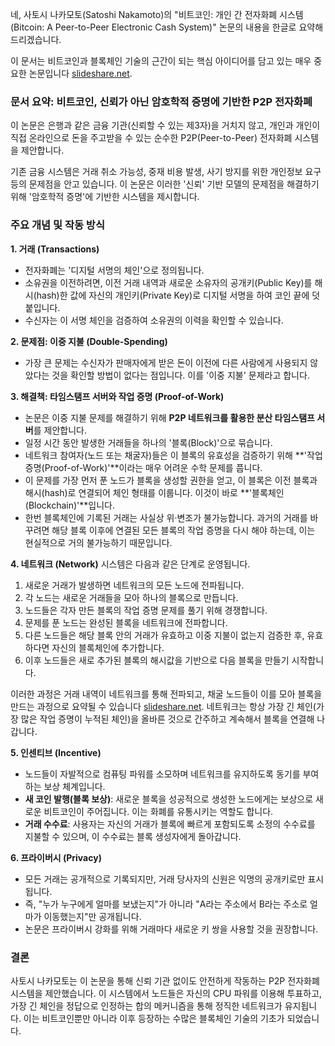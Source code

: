 네, 사토시 나카모토(Satoshi Nakamoto)의 "비트코인: 개인 간 전자화폐 시스템(Bitcoin: A Peer-to-Peer Electronic Cash System)" 논문의 내용을 한글로 요약해 드리겠습니다.

이 문서는 비트코인과 블록체인 기술의 근간이 되는 핵심 아이디어를 담고 있는 매우 중요한 논문입니다 [slideshare.net](https://www.slideshare.net/slideshow/ss-48425470/48425470).

### **문서 요약: 비트코인, 신뢰가 아닌 암호학적 증명에 기반한 P2P 전자화폐**

이 논문은 은행과 같은 금융 기관(신뢰할 수 있는 제3자)을 거치지 않고, 개인과 개인이 직접 온라인으로 돈을 주고받을 수 있는 순수한 P2P(Peer-to-Peer) 전자화폐 시스템을 제안합니다.

기존 금융 시스템은 거래 취소 가능성, 중재 비용 발생, 사기 방지를 위한 개인정보 요구 등의 문제점을 안고 있습니다. 이 논문은 이러한 '신뢰' 기반 모델의 문제점을 해결하기 위해 '암호학적 증명'에 기반한 시스템을 제시합니다.

### **주요 개념 및 작동 방식**

**1. 거래 (Transactions)**
*   전자화폐는 '디지털 서명의 체인'으로 정의됩니다.
*   소유권을 이전하려면, 이전 거래 내역과 새로운 소유자의 공개키(Public Key)를 해시(hash)한 값에 자신의 개인키(Private Key)로 디지털 서명을 하여 코인 끝에 덧붙입니다.
*   수신자는 이 서명 체인을 검증하여 소유권의 이력을 확인할 수 있습니다.

**2. 문제점: 이중 지불 (Double-Spending)**
*   가장 큰 문제는 수신자가 판매자에게 받은 돈이 이전에 다른 사람에게 사용되지 않았다는 것을 확인할 방법이 없다는 점입니다. 이를 '이중 지불' 문제라고 합니다.

**3. 해결책: 타임스탬프 서버와 작업 증명 (Proof-of-Work)**
*   논문은 이중 지불 문제를 해결하기 위해 **P2P 네트워크를 활용한 분산 타임스탬프 서버**를 제안합니다.
*   일정 시간 동안 발생한 거래들을 하나의 '블록(Block)'으로 묶습니다.
*   네트워크 참여자(노드 또는 채굴자)들은 이 블록의 유효성을 검증하기 위해 **'작업 증명(Proof-of-Work)'**이라는 매우 어려운 수학 문제를 풉니다.
*   이 문제를 가장 먼저 푼 노드가 블록을 생성할 권한을 얻고, 이 블록은 이전 블록과 해시(hash)로 연결되어 체인 형태를 이룹니다. 이것이 바로 **'블록체인(Blockchain)'**입니다.
*   한번 블록체인에 기록된 거래는 사실상 위·변조가 불가능합니다. 과거의 거래를 바꾸려면 해당 블록 이후에 연결된 모든 블록의 작업 증명을 다시 해야 하는데, 이는 현실적으로 거의 불가능하기 때문입니다.

**4. 네트워크 (Network)**
시스템은 다음과 같은 단계로 운영됩니다.
1.  새로운 거래가 발생하면 네트워크의 모든 노드에 전파됩니다.
2.  각 노드는 새로운 거래들을 모아 하나의 블록으로 만듭니다.
3.  노드들은 각자 만든 블록의 작업 증명 문제를 풀기 위해 경쟁합니다.
4.  문제를 푼 노드는 완성된 블록을 네트워크에 전파합니다.
5.  다른 노드들은 해당 블록 안의 거래가 유효하고 이중 지불이 없는지 검증한 후, 유효하다면 자신의 블록체인에 추가합니다.
6.  이후 노드들은 새로 추가된 블록의 해시값을 기반으로 다음 블록을 만들기 시작합니다.

이러한 과정은 거래 내역이 네트워크를 통해 전파되고, 채굴 노드들이 이를 모아 블록을 만드는 과정으로 요약될 수 있습니다 [slideshare.net](https://www.slideshare.net/slideshow/ss-56268644/56268644). 네트워크는 항상 가장 긴 체인(가장 많은 작업 증명이 누적된 체인)을 올바른 것으로 간주하고 계속해서 블록을 연결해 나갑니다.

**5. 인센티브 (Incentive)**
*   노드들이 자발적으로 컴퓨팅 파워를 소모하며 네트워크를 유지하도록 동기를 부여하는 보상 체계입니다.
*   **새 코인 발행(블록 보상)**: 새로운 블록을 성공적으로 생성한 노드에게는 보상으로 새로운 비트코인이 주어집니다. 이는 화폐를 유통시키는 역할도 합니다.
*   **거래 수수료**: 사용자는 자신의 거래가 블록에 빠르게 포함되도록 소정의 수수료를 지불할 수 있으며, 이 수수료는 블록 생성자에게 돌아갑니다.

**6. 프라이버시 (Privacy)**
*   모든 거래는 공개적으로 기록되지만, 거래 당사자의 신원은 익명의 공개키로만 표시됩니다.
*   즉, "누가 누구에게 얼마를 보냈는지"가 아니라 "A라는 주소에서 B라는 주소로 얼마가 이동했는지"만 공개됩니다.
*   논문은 프라이버시 강화를 위해 거래마다 새로운 키 쌍을 사용할 것을 권장합니다.

### **결론**

사토시 나카모토는 이 논문을 통해 신뢰 기관 없이도 안전하게 작동하는 P2P 전자화폐 시스템을 제안했습니다. 이 시스템에서 노드들은 자신의 CPU 파워를 이용해 투표하고, 가장 긴 체인을 정답으로 인정하는 합의 메커니즘을 통해 정직한 네트워크가 유지됩니다. 이는 비트코인뿐만 아니라 이후 등장하는 수많은 블록체인 기술의 기초가 되었습니다.